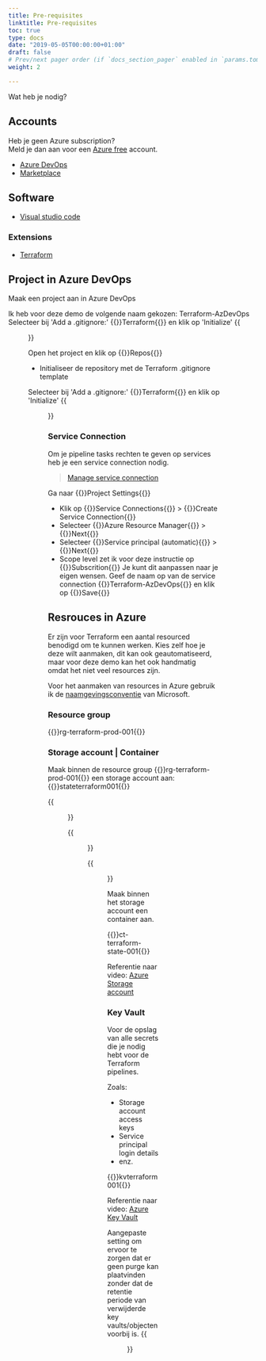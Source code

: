 ```yaml
---
title: Pre-requisites
linktitle: Pre-requisites
toc: true
type: docs
date: "2019-05-05T00:00:00+01:00"
draft: false
# Prev/next pager order (if `docs_section_pager` enabled in `params.toml`)
weight: 2

---
```


Wat heb je nodig?

<!--more-->

## Accounts
Heb je geen Azure subscription? <br>Meld je dan aan voor een [Azure free](https://azure.microsoft.com/en-us/free/) account.


- [Azure DevOps](https://dev.azure.com/)
- [Marketplace](https://marketplace.visualstudio.com/items?itemName=ms-devlabs.custom-terraform-tasks&targetId=28cd216d-8f99-46ef-ab8f-0e0f0ff6f999
)



## Software
- [Visual studio code](https://code.visualstudio.com/)

### Extensions
- [Terraform](https://code.visualstudio.com/docs/editor/extension-marketplace)


## Project in Azure DevOps
Maak een project aan in Azure DevOps

Ik heb voor deze demo de volgende naam gekozen: Terraform-AzDevOps
Selecteer bij 'Add a .gitignore:' {{<hl>}}Terraform{{</hl>}} en klik op 'Initialize'
{{<figure library="true" src="azure-terraform/azdevopsproject.png" title="Create project">}}

Open het project en klik op {{<hl>}}Repos{{</hl>}}

- Initialiseer de repository met de Terraform .gitignore template

Selecteer bij 'Add a .gitignore:' {{<hl>}}Terraform{{</hl>}} en klik op 'Initialize'
{{<figure library="true" src="azure-terraform/TFGitignoreEdit.jpg" title="Initialize main branch">}}

### Service Connection
Om je pipeline tasks rechten te geven op services heb je een service connection nodig.

>[Manage service connection](https://docs.microsoft.com/en-us/azure/devops/pipelines/library/service-endpoints?view=azure-devops&tabs=yaml)


Ga naar {{<hl>}}Project Settings{{</hl>}}
- Klik op {{<hl>}}Service Connections{{</hl>}} > {{<hl>}}Create Service Connection{{</hl>}}
- Selecteer {{<hl>}}Azure Resource Manager{{</hl>}} > {{<hl>}}Next{{</hl>}}
- Selecteer {{<hl>}}Service principal (automatic){{</hl>}} > {{<hl>}}Next{{</hl>}}
- Scope level zet ik voor deze instructie op {{<hl>}}Subscrition{{</hl>}} Je kunt dit aanpassen naar je eigen wensen. Geef de naam op van de service connection {{<hl>}}Terraform-AzDevOps{{</hl>}} en klik op {{<hl>}}Save{{</hl>}}

## Resrouces in Azure
Er zijn voor Terraform een aantal resourced benodigd om te kunnen werken. Kies zelf hoe je deze wilt aanmaken, dit kan ook geautomatiseerd, maar voor deze demo kan het ook handmatig omdat het niet veel resources zijn.

Voor het aanmaken van resources in Azure gebruik ik de [naamgevingsconventie](https://docs.microsoft.com/en-us/azure/cloud-adoption-framework/ready/azure-best-practices/resource-naming) van Microsoft. 

### Resource group
{{<hl>}}rg-terraform-prod-001{{</hl>}}

### Storage account | Container

Maak binnen de resource group {{<hl>}}rg-terraform-prod-001{{</hl>}} een storage account aan: {{<hl>}}stateterraform001{{</hl>}}

{{<figure library="true" src="azure-terraform/storageaccount.png" title="Instance details storage">}}

{{<figure library="true" src="azure-terraform/storageaccountadv.png" title="Advanced settings">}}

{{<figure library="true" src="azure-terraform/storageaccountdat.png" title="Data protection">}}


Maak binnen het storage account een container aan.

{{<hl>}}ct-terraform-state-001{{</hl>}}

Referentie naar video:
[Azure Storage account](https://youtu.be/AWXOYS-SBfY?t=1346)

### Key Vault
Voor de opslag van alle secrets die je nodig hebt voor de Terraform pipelines.

Zoals:
- Storage account access keys
- Service principal login details
- enz.

{{<hl>}}kvterraform001{{</hl>}}

Referentie naar video:
[Azure Key Vault](https://youtu.be/AWXOYS-SBfY?t=1451)

Aangepaste setting om ervoor te zorgen dat er geen purge kan plaatvinden zonder dat de retentie periode van verwijderde key vaults/objecten voorbij is.
{{<figure library="true" src="azure-terraform/kvpurge.png" title="Enable purge protection">}}